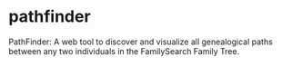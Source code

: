 # pathfinder
PathFinder: A web tool to discover and visualize all genealogical paths between any two individuals in the FamilySearch Family Tree.
